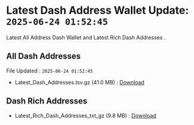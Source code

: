 # Latest Dash Address Wallet Update: `2025-06-24 01:52:45`

Latest All Address Dash Wallet and Latest Rich Dash Addresses .

## All Dash Addresses

File Updated : `2025-06-24 01:52:45`

- Latest_Dash_Addresses.tsv.gz (41.0 MB) : [Download](https://github.com/Pymmdrza/Rich-Address-Wallet/releases/tag/Dash)

## Dash Rich Addresses

- Latest_Rich_Dash_Addresses_txt_gz (9.8 MB) : [Download](https://github.com/Pymmdrza/Rich-Address-Wallet/releases/tag/Dash)
